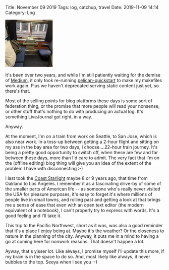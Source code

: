 Title: November 09 2019
Tags: log, catchup, travel
Date: 2019-11-09 14:14 
Category: Log 
 
<a href="/images/20191109-choochoobrains.jpg">![Image](/images/thumbs/thumbnail_square/20191109-choochoobrains.jpg)</a>
 
It's been over two years, and while I'm still patiently waiting for the demise of [Medium](http://www.medium.com/), it only took re-running [pelican-quickstart](https://blog.getpelican.com/) to make my makefiles work again. Plus we haven't deprecated serving static content just yet, so there's that.

Most of the selling points for blog platforms these days is some sort of federation thing, or the promise that more people will read your nonsense, or other stuff that's nothing to do with producing an actual log. It's something LiveJournal got right, in a way.

Anyway.

At the moment, I'm on a train from work on Seattle, to San Jose, which is also near work. In a toss-up between getting a 2-hour flight and sitting on my ass in the bay area for two days, I choose....22-hour train journey. It's being a pretty good opportunity to switch off, when these are few and far between these days, more than I'd care to admit. The very fact that I'm on the (offline editing) blog thing will give you an idea of the extent of the problem I have with disconnecting :-)

I last took the [Coast Starlight](https://www.amtrak.com/coast-starlight-train) maybe 8 or 9 years ago, that time from Oakland to Los Angeles. I remember it as a fascinating drive-by of some of the smaller parts of American life -- as someone who's really never visited the USA for pleasure purposes, it's easy to forget it's where millions of people live in small towns, and rolling past and getting a look at that brings me a sense of ease that even with an open text editor (the modern equivalent of a notebook), I can't properly try to express with words. It's a good feeling and I'll take it.

This trip to the Pacific Northwest, short as it was, was also a good reminder that it's a place I enjoy being at. Maybe it's the weather? Or the closeness to nature in the planning of the city. Anyway, it puts me in a mind to having a go at coming here for nonwork reasons. That doesn't happen a lot.

Ayway, that's yisser lot. Like always, I promise myself I'll update this more, if my brain is in the space to do so. And, most likely like always, it never bubbles to the top. Seeya when I see you :-)

